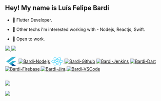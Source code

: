 ## Hey! My name is Luís Felipe Bardi 

- 🔭 Flutter Developer.

- 🌱 Other techs i'm interested working with - Nodejs, Reactjs, Swift.

- 🤞 Open to work.

 <div>
  <a href="https://github.com/lfbardi">
  <img height="180em" src="https://github-readme-stats.vercel.app/api?username=lfbardi&show_icons=true&theme=dracula&include_all_commits=true&count_private=true"/>
  <img height="180em" src="https://github-readme-stats.vercel.app/api/top-langs/?username=lfbardi&layout=compact&langs_count=7&theme=dracula"/>
</div>
<div style="display: inline_block"><br>
  <img align="center" alt="Bardi-Flutter" height="30" width="40" src="https://github.com/devicons/devicon/blob/master/icons/flutter/flutter-original.svg">
  <img align="center" alt="Bardi-Nodejs" height="30" width="40" src="https://cdn.jsdelivr.net/gh/devicons/devicon/icons/nodejs/nodejs-original-wordmark.svg" />
  <img align="center" alt="Bardi-Reactjs" height="30" width="40" src="https://raw.githubusercontent.com/devicons/devicon/master/icons/react/react-original.svg">
  <img align="center" alt="Bardi-Github" height="30" width="40" src="https://cdn.jsdelivr.net/gh/devicons/devicon/icons/github/github-original.svg" />
  <img align="center" alt="Bardi-Jenkins" height="30" width="40" src="https://cdn.jsdelivr.net/gh/devicons/devicon/icons/jenkins/jenkins-original.svg" />
  <img align="center" alt="Bardi-Dart" height="30" width="40" src="https://cdn.jsdelivr.net/gh/devicons/devicon/icons/dart/dart-original.svg" />
  <img align="center" alt="Bardi-Firebase" height="30" width="40" src="https://cdn.jsdelivr.net/gh/devicons/devicon/icons/firebase/firebase-plain.svg" />
  <img align="center" alt="Bardi-Jira" height="30" width="40" src="https://cdn.jsdelivr.net/gh/devicons/devicon/icons/jira/jira-original-wordmark.svg" />
  <img align="center" alt="Bardi-VSCode" height="30" width="40" src="https://cdn.jsdelivr.net/gh/devicons/devicon/icons/vscode/vscode-original.svg" />

</div>
 
  ##
 
<div> 
  <a href="https://www.linkedin.com/in/luísfelipebardi/" target="_blank"><img src="https://img.shields.io/badge/-LinkedIn-%230077B5?style=for-the-badge&logo=linkedin&logoColor=white" target="_blank"></a>

  <a href="https://api.whatsapp.com/send?phone=5548996725900" target="_blank"><img src="https://img.shields.io/badge/WhatsApp-25D366?style=for-the-badge&logo=whatsapp&logoColor=white">
 
</div>
